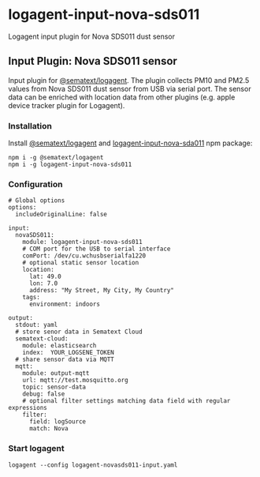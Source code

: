 # logagent-input-nova-sds011
Logagent input plugin for Nova SDS011 dust sensor


## Input Plugin: Nova SDS011 sensor

Input plugin for [@sematext/logagent](http://sematext.com/logagent/). The plugin collects PM10 and PM2.5 values from Nova SDS011 dust sensor from USB via serial port. The sensor data can be enriched with location data from other plugins (e.g. apple device tracker plugin for Logagent). 

### Installation 

Install [@sematext/logagent](https://www.npmjs.com/package/@sematext/logagent) and [logagent-input-nova-sda011](https://www.npmjs.com/package/logagent-input-nova-sda011) npm package: 

```
npm i -g @sematext/logagent 
npm i -g logagent-input-nova-sds011
```
 
### Configuration

```
# Global options
options:
  includeOriginalLine: false

input:
  novaSDS011:
    module: logagent-input-nova-sds011
    # COM port for the USB to serial interface
    comPort: /dev/cu.wchusbserialfa1220
    # optional static sensor location
    location:  
      lat: 49.0
      lon: 7.0
      address: "My Street, My City, My Country"
    tags: 
      environment: indoors

output: 
  stdout: yaml
  # store senor data in Sematext Cloud
  sematext-cloud:
    module: elasticsearch
    index:  YOUR_LOGSENE_TOKEN
  # share sensor data via MQTT
  mqtt:
    module: output-mqtt
    url: mqtt://test.mosquitto.org
    topic: sensor-data
    debug: false
    # optional filter settings matching data field with regular expressions
    filter: 
      field: logSource
      match: Nova

```

### Start logagent

```
logagent --config logagent-novasds011-input.yaml
```

